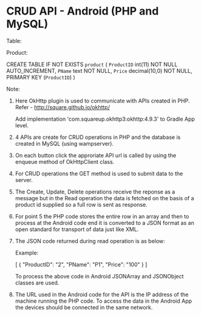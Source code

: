 # CRUD API - Android (PHP and MySQL)

Table:

Product:

CREATE TABLE IF NOT EXISTS `product` (
  `ProductID` int(11) NOT NULL AUTO_INCREMENT,
  `PName` text NOT NULL,
  `Price` decimal(10,0) NOT NULL,
  PRIMARY KEY (`ProductID`)
)

Note:

1. Here OkHttp plugin is used to communicate with APIs created in PHP. Refer - http://square.github.io/okhttp/

   Add implementation 'com.squareup.okhttp3:okhttp:4.9.3' to Gradle App level.

2. 4 APIs are create for CRUD operations in PHP and the database is created in MySQL (using wampserver).

3. On each button click the approriate API url is called by using the enqueue method of OkHttpClient class.

4. For CRUD operations the GET method is used to submit data to the server.

5. The Create, Update, Delete operations receive the reponse as a message but in the Read operation the data is fetched
on the basis of a product id supplied so a full row is sent as response.

6. For point 5 the PHP code stores the entire row in an array and then to process at the Android code end it is converted
to a JSON format as an open standard for transport of data just like XML.

7. The JSON code returned during read operation is as below:

    Example:

    [
      {
        "ProductID": "2",
        "PName": "P1",
        "Price": "100"
      }
    ]

    To process the above code in Android JSONArray and JSONObject classes are used.

8. The URL used in the Android code for the API is the IP address of the machine running the PHP code. To access the data
in the Android App the devices should be connected in the same network.
